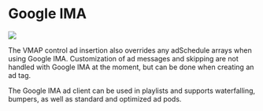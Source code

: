 # Google IMA

<img src="https://img.shields.io/badge/SDK-iOS%20v3-0AAC29.svg?logo=apple">

<!--
In order to play ads using Google Interactive Media Ads (Google IMA) you must import the Google IMA framework into your project ( Installing Google IMA ) and set your `JWAdConfig`’s `client` to `JWAdClientGoogima`.

    config.advertising.client = JWAdClientGoogima;

Ads are scheduled for Google IMA the same way they are scheduled using our default ad client (vastPlugin). --> 

The VMAP control ad insertion also overrides any adSchedule arrays when using Google IMA. Customization of ad messages and skipping are not handled with Google IMA at the moment, but can be done when creating an ad tag.

The Google IMA ad client can be used in playlists and supports waterfalling, bumpers, as well as standard and optimized ad pods.